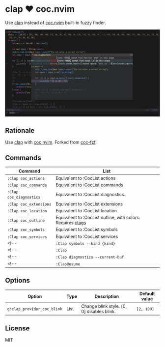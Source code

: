 clap :heart: coc.nvim
===============

Use [clap][clap] instead of [coc.nvim][coc.nvim] built-in fuzzy finder.

![](.github/scrot.png)

Rationale
---------

Use [clap][clap] with [coc.nvim][coc.nvim]. Forked from [coc-fzf][coc-fzf].

Commands
---------

| Command                                   | List                                                                             |
| ---                                       | ---                                                                              |
| `:Clap coc_actions`                     | Equivalent to :CocList actions                                                   |
| `:Clap coc_commands`                    | Equivalent to :CocList commands                                                  |
| `:Clap coc_diagnostics`                 | Equivalent to :CocList diagnostics.                                              |
| `:Clap coc_extensions`                  | Equivalent to :CocList extensions                                                |
| `:Clap coc_location`                    | Equivalent to :CocList location.                                                 |
| `:Clap coc_outline`                     | Equivalent to :CocList outline, with colors. Requires [ctags][ctags]             |
| `:Clap coc_symbols`                     | Equivalent to :CocList symbols                                                   |
| `:Clap coc_services`                    | Equivalent to :CocList services                                                  |
<!--| `:Clap symbols --kind {kind}`       | Equivalent to :CocList symbols -kind {kind}                                      |-->
<!--| `:Clap        `                     | Equivalent to :CocList                                                           |-->
<!--| `:Clap diagnostics --current-buf`   | Equivalent to :CocList diagnostics in the current buffer only                    |-->
<!--| `:ClapResume`                       | Equivalent to :CocListResume                                                     |-->

Options
---------

| Option                         | Type   | Description                                                    | Default value               |
| ---                            | ---    | ---                                                            | ---                         |
| `g:clap_provider_coc_blink` | List | Change blink style. [0, 0] disables blink.  | `[2, 100]`                       |

License
-------

MIT

[clap]:                https://github.com/liuchengxu/vim-clap
[coc.nvim]:            https://github.com/neoclide/coc.nvim
[coc-fzf]:             https://github.com/antoinemadec/coc-fzf
[ctags]:               https://github.com/universal-ctags/ctags
